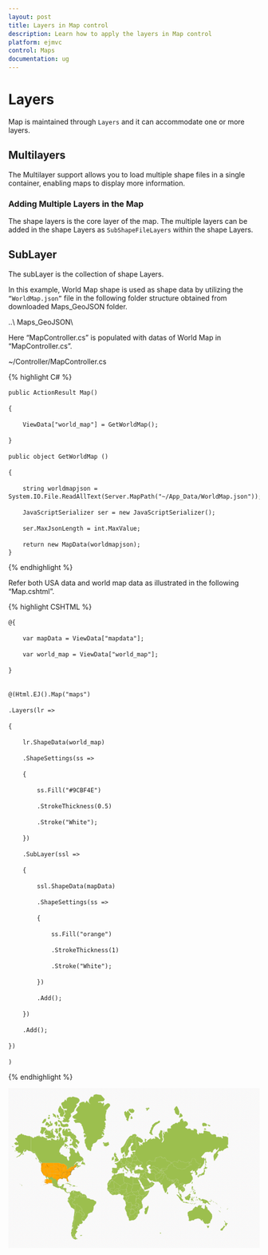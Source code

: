 ```yaml
---
layout: post
title: Layers in Map control
description: Learn how to apply the layers in Map control
platform: ejmvc
control: Maps
documentation: ug
---
```


# Layers

Map is maintained through `Layers` and it can accommodate one or more layers.

## Multilayers

The Multilayer support allows you to load multiple shape files in a single container, enabling maps to display more information.

### Adding Multiple Layers in the Map 

The shape layers is the core layer of the map. The multiple layers can be added in the shape Layers as `SubShapeFileLayers` within the shape Layers.

## SubLayer

The subLayer is the collection of shape Layers. 

In this example, World Map shape is used as shape data by utilizing the `“WorldMap.json”` file in the following folder structure obtained from downloaded Maps_GeoJSON folder.

..\ Maps_GeoJSON\


Here “MapController.cs” is populated with datas of World Map in “MapController.cs”.

~/Controller/MapController.cs



{% highlight C# %}


	public ActionResult Map()

	{

		ViewData["world_map"] = GetWorldMap();

	}

	public object GetWorldMap ()

	{

		string worldmapjson = System.IO.File.ReadAllText(Server.MapPath("~/App_Data/WorldMap.json"));

		JavaScriptSerializer ser = new JavaScriptSerializer();

		ser.MaxJsonLength = int.MaxValue;

		return new MapData(worldmapjson);
	}

{% endhighlight %}



Refer both USA data and world map data as illustrated in the following “Map.cshtml”.

{% highlight CSHTML %}

	@{       

    	var mapData = ViewData["mapdata"];

        var world_map = ViewData["world_map"];
  	
	} 


	@(Html.EJ().Map("maps")

	.Layers(lr =>

	{

		lr.ShapeData(world_map)

		.ShapeSettings(ss =>

		{

			ss.Fill("#9CBF4E")

			.StrokeThickness(0.5)

			.Stroke("White");                            

		})

		.SubLayer(ssl =>

		{     

			ssl.ShapeData(mapData)

			.ShapeSettings(ss =>

			{

				ss.Fill("orange")

				.StrokeThickness(1)

				.Stroke("White");                            

			})

			.Add();                     

		})

		.Add();

	})           

	)            

{% endhighlight %}

![](Layers_images/Layers_img1.png)